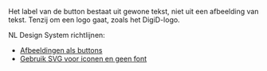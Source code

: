 <!-- @license CC0-1.0 -->

Het label van de button bestaat uit gewone tekst, niet uit een afbeelding van tekst. Tenzij om een logo gaat, zoals het DigiD-logo.

NL Design System richtlijnen:

- [Afbeeldingen als buttons](/richtlijnen/formulieren/buttons/afbeelding-als-button)
- [Gebruik SVG voor iconen en geen font](/richtlijnen/stijl/iconen/gebruik-svg)
